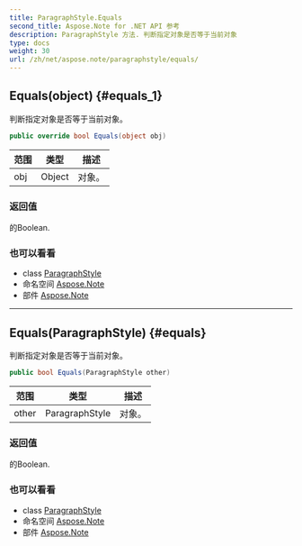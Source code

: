 ```yaml
---
title: ParagraphStyle.Equals
second_title: Aspose.Note for .NET API 参考
description: ParagraphStyle 方法. 判断指定对象是否等于当前对象
type: docs
weight: 30
url: /zh/net/aspose.note/paragraphstyle/equals/
---
```

## Equals(object) {#equals_1}

判断指定对象是否等于当前对象。

```csharp
public override bool Equals(object obj)
```

| 范围 | 类型 | 描述 |
| --- | --- | --- |
| obj | Object | 对象。 |

### 返回值

的Boolean.

### 也可以看看

* class [ParagraphStyle](../)
* 命名空间 [Aspose.Note](../../paragraphstyle/)
* 部件 [Aspose.Note](../../../)

---

## Equals(ParagraphStyle) {#equals}

判断指定对象是否等于当前对象。

```csharp
public bool Equals(ParagraphStyle other)
```

| 范围 | 类型 | 描述 |
| --- | --- | --- |
| other | ParagraphStyle | 对象。 |

### 返回值

的Boolean.

### 也可以看看

* class [ParagraphStyle](../)
* 命名空间 [Aspose.Note](../../paragraphstyle/)
* 部件 [Aspose.Note](../../../)


